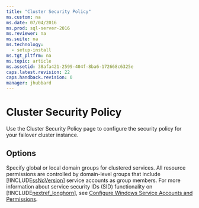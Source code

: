 ```yaml
---
title: "Cluster Security Policy"
ms.custom: na
ms.date: 07/04/2016
ms.prod: sql-server-2016
ms.reviewer: na
ms.suite: na
ms.technology: 
  - setup-install
ms.tgt_pltfrm: na
ms.topic: article
ms.assetid: 38afa421-2599-404f-8ba6-172668c6325e
caps.latest.revision: 22
caps.handback.revision: 0
manager: jhubbard
---
```

# Cluster Security Policy
Use the Cluster Security Policy page to configure the security policy for your failover cluster instance.  
  
## Options  
 Specify global or local domain groups for clustered services. All resource permissions are controlled by domain-level groups that include [!INCLUDE[ssNoVersion](../../Topics/TopicNameContainA/tokens/ssNoVersion_md.md)] service accounts as group members. For more information about service security IDs (SID) functionality on [!INCLUDE[nextref_longhorn](../../Topics/TopicNameContainA/tokens/nextref_longhorn_md.md)], see [Configure Windows Service Accounts and Permissions](../../Topics/TopicNameNotContainA/Configure-Windows-Service-Accounts-and-Permissions.md).